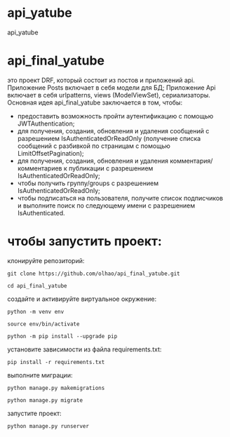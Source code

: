 # api_yatube
api_yatube
# api_final_yatube
это проект DRF, который состоит из постов и приложений api.
Приложение Posts включает в себя модели для БД;
Приложение Api включает в себя urlpatterns, views (ModelViewSet), сериализаторы.
Основная идея api_final_yatube заключается в том, чтобы:
* предоставить возможность пройти аутентификацию с помощью JWTAuthentication;
* для получения, создания, обновления и удаления сообщений с разрешением IsAuthenticatedOrReadOnly (получение списка сообщений с разбивкой по страницам с помощью LimitOffsetPagination);
* для получения, создания, обновления и удаления комментария/комментариев к публикации с разрешением IsAuthenticatedOrReadOnly;
* чтобы получить группу/groups с разрешением IsAuthenticatedOrReadOnly;
* чтобы подписаться на пользователя, получите список подписчиков и выполните поиск по следующему имени с разрешением IsAuthenticated.

# чтобы запустить проект:

клонируйте репозиторий:

```
git clone https://github.com/olhao/api_final_yatube.git

cd api_final_yatube
```

создайте и активируйте виртуальное окружение:

```
python -m venv env

source env/bin/activate

python -m pip install --upgrade pip
```

установите зависимости из файла requirements.txt:

```
pip install -r requirements.txt
```

выполните миграции:

```
python manage.py makemigrations

python manage.py migrate
```

запустите проект:

```
python manage.py runserver
```
